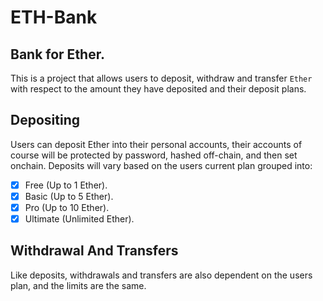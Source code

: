 # ETH-Bank
## Bank for Ether. 

This is a project that allows users to deposit, withdraw and transfer `Ether` with respect to the amount they have deposited and their deposit plans.

## Depositing
Users can deposit Ether into their personal accounts, their accounts of course will be protected by password, hashed off-chain, and then set onchain.
Deposits will vary based on the users current plan grouped into:
- [x] Free (Up to 1 Ether).
- [x] Basic (Up to 5 Ether).
- [x] Pro (Up to 10 Ether).
- [x] Ultimate (Unlimited Ether).

## Withdrawal And Transfers
Like deposits, withdrawals and transfers are also dependent on the users plan, and the limits are the same.
